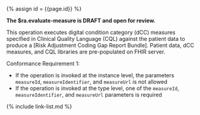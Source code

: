 
{% assign id = {{page.id}} %}

<div class="note-to-balloters" markdown="1">

**The $ra.evaluate-measure is DRAFT and open for review.**

<div class="bg-success" markdown="1">
This operation executes digital condition category (dCC) measures specified in Clinical Quality Language (CQL) against the patient data to produce a [Risk Adjustment Coding Gap Report Bundle]. Patient data, dCC measures, and CQL libraries are pre-populated on FHIR server. 


Conformance Requirement 1:
<br>
- If the operation is invoked at the instance level, the parameters `measureId`, `measureIdentifier`, and `measureUrl` is not allowed
- If the operation is invoked at the type level, one of the `measureId`, `measureIdentifier`, and `measureUrl` parameters is required

</div><!-- new content -->

{% include link-list.md %}
